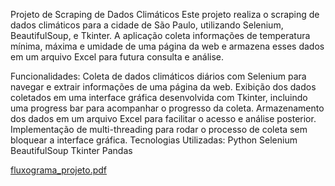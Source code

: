 Projeto de Scraping de Dados Climáticos
Este projeto realiza o scraping de dados climáticos para a cidade de São Paulo, utilizando Selenium, BeautifulSoup, e Tkinter. A aplicação coleta informações de temperatura mínima, máxima e umidade de uma página da web e armazena esses dados em um arquivo Excel para futura consulta e análise.

Funcionalidades:
Coleta de dados climáticos diários com Selenium para navegar e extrair informações de uma página da web.
Exibição dos dados coletados em uma interface gráfica desenvolvida com Tkinter, incluindo uma progress bar para acompanhar o progresso da coleta.
Armazenamento dos dados em um arquivo Excel para facilitar o acesso e análise posterior.
Implementação de multi-threading para rodar o processo de coleta sem bloquear a interface gráfica.
Tecnologias Utilizadas:
Python
Selenium
BeautifulSoup
Tkinter
Pandas

[fluxograma_projeto.pdf](https://github.com/user-attachments/files/17423255/fluxograma_projeto.pdf)
